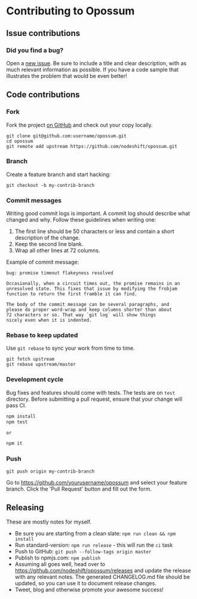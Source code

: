 # Contributing to Opossum

## Issue contributions

### Did you find a bug?

Open a [new issue](https://github.com/nodeshift/opossum/issues/new).
Be sure to include a title and clear description, with as much relevant information
as possible. If you have a code sample that illustrates the problem that would be even better!

## Code contributions

### Fork

Fork the project [on GitHub](https://github.com/nodeshift/opossum)
and check out your copy locally.

```
git clone git@github.com:username/opossum.git
cd opossum
git remote add upstream https://github.com/nodeshift/opossum.git
```

### Branch

Create a feature branch and start hacking:

```
git checkout -b my-contrib-branch
```

### Commit messages

Writing good commit logs is important. A commit log should describe what
changed and why. Follow these guidelines when writing one:

  1. The first line should be 50 characters or less and contain a short
    description of the change.
  2. Keep the second line blank.
  3. Wrap all other lines at 72 columns.

Example of commit message:

```
bug: promise timeout flakeyness resolved

Occasionally, when a circuit times out, the promise remains in an
unresolved state. This fixes that issue by modifying the frobjam
function to return the first framble it can find.

The body of the commit message can be several paragraphs, and
please do proper word-wrap and keep columns shorter than about
72 characters or so. That way `git log` will show things
nicely even when it is indented.
```

### Rebase to keep updated

Use `git rebase` to sync your work from time to time.

```
git fetch upstream
git rebase upstream/master
```

### Development cycle

Bug fixes and features should come with tests.
The tests are on `test` directory. Before submitting a pull request,
ensure that your change will pass CI.

```sh
npm install
npm test

or

npm it
```

### Push

```
git push origin my-contrib-branch
```

Go to https://github.com/yourusername/opossum and select your feature branch.
Click the 'Pull Request' button and fill out the form.

## Releasing

These are mostly notes for myself.

  * Be sure you are starting from a clean slate: `npm run clean && npm install`
  * Run standard-version: `npm run release` - this will run the `ci` task
  * Push to GitHub: `git push --follow-tags origin master`
  * Publish to npmjs.com: `npm publish`
  * Assuming all goes well, head over to https://github.com/nodeshift/opossum/releases
    and update the release with any relevant notes. The generated CHANGELOG.md file should
    be updated, so you can use it to document release changes.
  * Tweet, blog and otherwise promote your awesome success!
